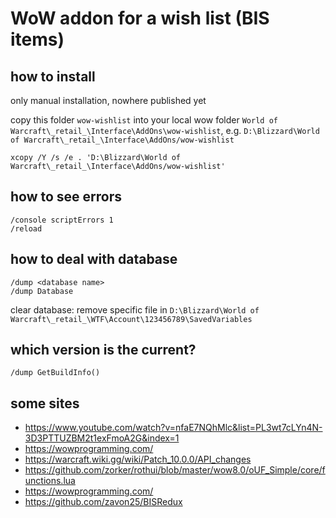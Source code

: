 # WoW addon for a wish list (BIS items)

## how to install

only manual installation, nowhere published yet

copy this folder `wow-wishlist` into your local wow folder `World of Warcraft\_retail_\Interface\AddOns\wow-wishlist`, e.g. `D:\Blizzard\World of Warcraft\_retail_\Interface\AddOns/wow-wishlist`

```shell
xcopy /Y /s /e . 'D:\Blizzard\World of Warcraft\_retail_\Interface\AddOns/wow-wishlist'
```

## how to see errors

```
/console scriptErrors 1
/reload
```

## how to deal with database

```
/dump <database name>
/dump Database
```

clear database: remove specific file in `D:\Blizzard\World of Warcraft\_retail_\WTF\Account\123456789\SavedVariables`

## which version is the current?

```
/dump GetBuildInfo()
```

## some sites

* https://www.youtube.com/watch?v=nfaE7NQhMlc&list=PL3wt7cLYn4N-3D3PTTUZBM2t1exFmoA2G&index=1
* https://wowprogramming.com/
* https://warcraft.wiki.gg/wiki/Patch_10.0.0/API_changes
* https://github.com/zorker/rothui/blob/master/wow8.0/oUF_Simple/core/functions.lua
* https://wowprogramming.com/
* https://github.com/zavon25/BISRedux
